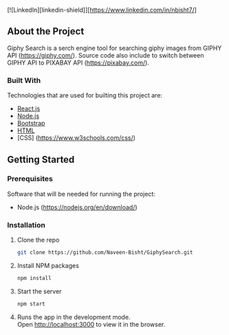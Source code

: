 [![LinkedIn][linkedin-shield]][https://www.linkedin.com/in/nbisht7/]

## About the Project

Giphy Search is a serch engine tool for searching giphy images from GIPHY API (https://giphy.com/). Source code also include to switch between GIPHY API to PIXABAY API (https://pixabay.com/).

### Built With

Technologies that are used for builting this project are:
* [React.js](https://reactjs.org/)
* [Node.js](https://nodejs.org/en/)
* [Bootstrap](https://getbootstrap.com)
* [HTML](https://www.w3schools.com/html/)
* [CSS] (https://www.w3schools.com/css/)

## Getting Started

### Prerequisites

Software that will be needed for running the project:
* Node.js (https://nodejs.org/en/download/)

### Installation

1. Clone the repo
   ```sh
   git clone https://github.com/Naveen-Bisht/GiphySearch.git
   ```
2. Install NPM packages
   ```sh
   npm install
   ```
3. Start the server
   ```sh
   npm start
   ```
4. Runs the app in the development mode.<br />
Open [http://localhost:3000](http://localhost:3000) to view it in the browser.
